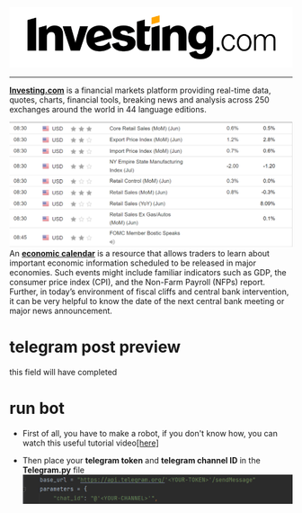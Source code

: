 ![Screenshot](image/investing_logo.png)

-----
**[Investing.com](https://investing.com/)** is a financial markets platform providing real-time data, quotes, charts, financial tools, breaking news and analysis across 250 exchanges around the world in 44 language editions.


![Screenshot](image/calender.PNG)
An **[economic calendar](https://www.investing.com/economic-calendar/)** is a resource that allows traders to learn about important economic information scheduled
to be released in major economies. Such events might include familiar indicators such as GDP, the consumer price index (CPI), and the Non-Farm Payroll (NFPs) report. Further,
in today’s environment of fiscal cliffs and central bank intervention,
it can be very helpful to know the date of the next
central bank meeting or major news announcement.

# telegram post preview

this field will have completed

# run bot 

- First of all, you have to make a robot, if you
don't know how, you can watch this useful tutorial video[[here]](https://www.youtube.com/watch?v=CNkiPN_WZfA)
  
- Then place your **telegram token** and **telegram channel ID** in the **Telegram.py** file
![Screenshot](image/telegram.PNG)

